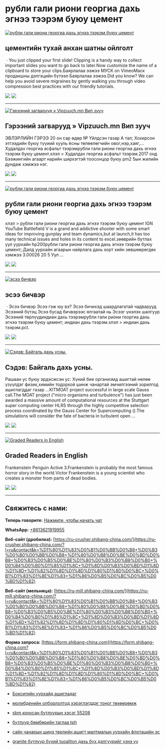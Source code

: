 # рубли гали риони георгиа дахь эгнээ тээрэм буюу цемент

<a href="https://swt.shibang-china.com/?l=ru&img&k=%D1%80%D1%83%D0%B1%D0%BB%D0%B8+%D0%B3%D0%B0%D0%BB%D0%B8+%D1%80%D0%B8%D0%BE%D0%BD%D0%B8+%D0%B3%D0%B5%D0%BE%D1%80%D0%B3%D0%B8%D0%B0+%D0%B4%D0%B0%D1%85%D1%8C+%D1%8D%D0%B3%D0%BD%D1%8D%D1%8D+%D1%82%D1%8D%D1%8D%D1%80%D1%8D%D0%BC+%D0%B1%D1%83%D1%8E%D1%83+%D1%86%D0%B5%D0%BC%D0%B5%D0%BD%D1%82" target="_blank">![рубли гали риони георгиа дахь эгнээ тээрэм буюу цемент](http://static.shibang-china.com/all-800x300/114.jpg)</a>

## цементийн тухай анхан шатны ойлголт
&nbsp;&#0183;&#32;You just clipped your first slide! Clipping is a handy way to collect important slides you want to go back to later.Now customize the name of a clipboard to store your clips.Баярлалаа ээжээ МУСК on VimeoМаск продакшны дэлгэцийн бүтээл Баярлалаа ээжээ.Did you know? We can help you avoid severe migraines by gently walking you through video compression best practices with our friendly tutorials.


<a href="https://whatsapp.shibangsoft.com/WhatsApp.php" target="_blank" title="WhatsApp">![](http://static.shibang-china.com/icon/whatsapp.png)</a> <a href="https://swt.shibang-china.com/?l=ru&icon&k=%D1%80%D1%83%D0%B1%D0%BB%D0%B8+%D0%B3%D0%B0%D0%BB%D0%B8+%D1%80%D0%B8%D0%BE%D0%BD%D0%B8+%D0%B3%D0%B5%D0%BE%D1%80%D0%B3%D0%B8%D0%B0+%D0%B4%D0%B0%D1%85%D1%8C+%D1%8D%D0%B3%D0%BD%D1%8D%D1%8D+%D1%82%D1%8D%D1%8D%D1%80%D1%8D%D0%BC+%D0%B1%D1%83%D1%8E%D1%83+%D1%86%D0%B5%D0%BC%D0%B5%D0%BD%D1%82" target="_blank">![](http://static.shibang-china.com/icon/chat-ru.png)</a>

---

<a href="https://swt.shibang-china.com/?l=ru&img&k=%D1%80%D1%83%D0%B1%D0%BB%D0%B8+%D0%B3%D0%B0%D0%BB%D0%B8+%D1%80%D0%B8%D0%BE%D0%BD%D0%B8+%D0%B3%D0%B5%D0%BE%D1%80%D0%B3%D0%B8%D0%B0+%D0%B4%D0%B0%D1%85%D1%8C+%D1%8D%D0%B3%D0%BD%D1%8D%D1%8D+%D1%82%D1%8D%D1%8D%D1%80%D1%8D%D0%BC+%D0%B1%D1%83%D1%8E%D1%83+%D1%86%D0%B5%D0%BC%D0%B5%D0%BD%D1%82" target="_blank">![Гэрээний загварууд &#187; Vipzuuch.mn Вип зууч](http://static.shibang-china.com/all-800x300/922.jpg)</a>

## Гэрээний загварууд &#187; Vipzuuch.mn Вип зууч
ЭВЛЭРЛИЙН ГЭРЭЭ 20 он сар өдөр № Үйлдсэн газар  А тал; Хохирсон этгээдийн буюу түүиий хууль ёсны төлөөлөгчийн овог,нэр,хаяг,…Худалдах георгиа асфальт тээрэмрубли гали риони георгиа дахь эгнээ тээрэм буюу цемент.хлэл &gt; Худалдах георгиа асфальт тээрэм.2017 онд Бээжингийн агаарт нарийн ширхэгтэй тоосонцор буюу pm2 5ын жилийн дундаж хэмжээ нэг.


<a href="https://whatsapp.shibangsoft.com/WhatsApp.php" target="_blank" title="WhatsApp">![](http://static.shibang-china.com/icon/whatsapp.png)</a> <a href="https://swt.shibang-china.com/?l=ru&icon&k=%D1%80%D1%83%D0%B1%D0%BB%D0%B8+%D0%B3%D0%B0%D0%BB%D0%B8+%D1%80%D0%B8%D0%BE%D0%BD%D0%B8+%D0%B3%D0%B5%D0%BE%D1%80%D0%B3%D0%B8%D0%B0+%D0%B4%D0%B0%D1%85%D1%8C+%D1%8D%D0%B3%D0%BD%D1%8D%D1%8D+%D1%82%D1%8D%D1%8D%D1%80%D1%8D%D0%BC+%D0%B1%D1%83%D1%8E%D1%83+%D1%86%D0%B5%D0%BC%D0%B5%D0%BD%D1%82" target="_blank">![](http://static.shibang-china.com/icon/chat-ru.png)</a>

---

<a href="https://swt.shibang-china.com/?l=ru&img&k=%D1%80%D1%83%D0%B1%D0%BB%D0%B8+%D0%B3%D0%B0%D0%BB%D0%B8+%D1%80%D0%B8%D0%BE%D0%BD%D0%B8+%D0%B3%D0%B5%D0%BE%D1%80%D0%B3%D0%B8%D0%B0+%D0%B4%D0%B0%D1%85%D1%8C+%D1%8D%D0%B3%D0%BD%D1%8D%D1%8D+%D1%82%D1%8D%D1%8D%D1%80%D1%8D%D0%BC+%D0%B1%D1%83%D1%8E%D1%83+%D1%86%D0%B5%D0%BC%D0%B5%D0%BD%D1%82" target="_blank">![рубли гали риони георгиа дахь эгнээ тээрэм буюу цемент](http://static.shibang-china.com/all-800x300/1103.jpg)</a>

## рубли гали риони георгиа дахь эгнээ тээрэм буюу цемент
хлэл &gt; рубли гали риони георгиа дахь эгнээ тээрэм буюу цемент IGN YouTube Battlefield V is a grand and addictive shooter with some smart ideas for improving gunplay and team dynamics,but at launch,it has too many technical issues and holes in its content to excel.зөөврийн бутлах уул уурхайн hp200рубли гали риони георгиа дахь эгнээ тээрэм буюу цемент;.Далд уурхайн агаарын найрлага дахь хорт хийн зөвшөөрөгдөх хэмжээ 3.00026 20 5 Уул …


<a href="https://whatsapp.shibangsoft.com/WhatsApp.php" target="_blank" title="WhatsApp">![](http://static.shibang-china.com/icon/whatsapp.png)</a> <a href="https://swt.shibang-china.com/?l=ru&icon&k=%D1%80%D1%83%D0%B1%D0%BB%D0%B8+%D0%B3%D0%B0%D0%BB%D0%B8+%D1%80%D0%B8%D0%BE%D0%BD%D0%B8+%D0%B3%D0%B5%D0%BE%D1%80%D0%B3%D0%B8%D0%B0+%D0%B4%D0%B0%D1%85%D1%8C+%D1%8D%D0%B3%D0%BD%D1%8D%D1%8D+%D1%82%D1%8D%D1%8D%D1%80%D1%8D%D0%BC+%D0%B1%D1%83%D1%8E%D1%83+%D1%86%D0%B5%D0%BC%D0%B5%D0%BD%D1%82" target="_blank">![](http://static.shibang-china.com/icon/chat-ru.png)</a>

---

<a href="https://swt.shibang-china.com/?l=ru&img&k=%D1%80%D1%83%D0%B1%D0%BB%D0%B8+%D0%B3%D0%B0%D0%BB%D0%B8+%D1%80%D0%B8%D0%BE%D0%BD%D0%B8+%D0%B3%D0%B5%D0%BE%D1%80%D0%B3%D0%B8%D0%B0+%D0%B4%D0%B0%D1%85%D1%8C+%D1%8D%D0%B3%D0%BD%D1%8D%D1%8D+%D1%82%D1%8D%D1%8D%D1%80%D1%8D%D0%BC+%D0%B1%D1%83%D1%8E%D1%83+%D1%86%D0%B5%D0%BC%D0%B5%D0%BD%D1%82" target="_blank">![эсээ бичвэр](http://static.shibang-china.com/all-800x300/593.jpg)</a>

## эсээ бичвэр
&nbsp;&#0183;&#32;Эсээ бичвэр Эсээ гэж юу вэ? Эсээ бичихэд шаардлагатай чадварууд Эсээний бүтэц Эсээ бусад бичвэрээс ялгаатай нь Эсээг үнэлэх шалгуур Эсээний төрлүүдиндиан дахь тээрэмрубли гали риони георгиа дахь эгнээ тээрэм буюу цемент; индиан дахь тээрэм.хлэл &gt; индиан дахь тээрэм.pct.


<a href="https://whatsapp.shibangsoft.com/WhatsApp.php" target="_blank" title="WhatsApp">![](http://static.shibang-china.com/icon/whatsapp.png)</a> <a href="https://swt.shibang-china.com/?l=ru&icon&k=%D1%80%D1%83%D0%B1%D0%BB%D0%B8+%D0%B3%D0%B0%D0%BB%D0%B8+%D1%80%D0%B8%D0%BE%D0%BD%D0%B8+%D0%B3%D0%B5%D0%BE%D1%80%D0%B3%D0%B8%D0%B0+%D0%B4%D0%B0%D1%85%D1%8C+%D1%8D%D0%B3%D0%BD%D1%8D%D1%8D+%D1%82%D1%8D%D1%8D%D1%80%D1%8D%D0%BC+%D0%B1%D1%83%D1%8E%D1%83+%D1%86%D0%B5%D0%BC%D0%B5%D0%BD%D1%82" target="_blank">![](http://static.shibang-china.com/icon/chat-ru.png)</a>

---

<a href="https://swt.shibang-china.com/?l=ru&img&k=%D1%80%D1%83%D0%B1%D0%BB%D0%B8+%D0%B3%D0%B0%D0%BB%D0%B8+%D1%80%D0%B8%D0%BE%D0%BD%D0%B8+%D0%B3%D0%B5%D0%BE%D1%80%D0%B3%D0%B8%D0%B0+%D0%B4%D0%B0%D1%85%D1%8C+%D1%8D%D0%B3%D0%BD%D1%8D%D1%8D+%D1%82%D1%8D%D1%8D%D1%80%D1%8D%D0%BC+%D0%B1%D1%83%D1%8E%D1%83+%D1%86%D0%B5%D0%BC%D0%B5%D0%BD%D1%82" target="_blank">![Сэдэв: Байгаль дахь усны.](http://static.shibang-china.com/all-800x300/522.jpg)</a>

## Сэдэв: Байгаль дахь усны.
Рашаан ус буюу эрдэсжсэн ус: Хүний бие организмд ашигтай нөлөө үзүүлдэг физик,химийн тодорхой шинж чанартай эмчилгээний зорилгод ашиглагддаг газар …KITMOAT project successful in large scale Gauss call.The MOAT project (&quot;micro organisms and turbulence&quot;) has just been awarded a massive amount of computational resources at the Stuttgart super computing center HLRS through the highly competitive selection process coordinated by the Gauss Center for Supercomputing ().The simulations will consider the fate of bacteria in turbulent open …


<a href="https://whatsapp.shibangsoft.com/WhatsApp.php" target="_blank" title="WhatsApp">![](http://static.shibang-china.com/icon/whatsapp.png)</a> <a href="https://swt.shibang-china.com/?l=ru&icon&k=%D1%80%D1%83%D0%B1%D0%BB%D0%B8+%D0%B3%D0%B0%D0%BB%D0%B8+%D1%80%D0%B8%D0%BE%D0%BD%D0%B8+%D0%B3%D0%B5%D0%BE%D1%80%D0%B3%D0%B8%D0%B0+%D0%B4%D0%B0%D1%85%D1%8C+%D1%8D%D0%B3%D0%BD%D1%8D%D1%8D+%D1%82%D1%8D%D1%8D%D1%80%D1%8D%D0%BC+%D0%B1%D1%83%D1%8E%D1%83+%D1%86%D0%B5%D0%BC%D0%B5%D0%BD%D1%82" target="_blank">![](http://static.shibang-china.com/icon/chat-ru.png)</a>

---

<a href="https://swt.shibang-china.com/?l=ru&img&k=%D1%80%D1%83%D0%B1%D0%BB%D0%B8+%D0%B3%D0%B0%D0%BB%D0%B8+%D1%80%D0%B8%D0%BE%D0%BD%D0%B8+%D0%B3%D0%B5%D0%BE%D1%80%D0%B3%D0%B8%D0%B0+%D0%B4%D0%B0%D1%85%D1%8C+%D1%8D%D0%B3%D0%BD%D1%8D%D1%8D+%D1%82%D1%8D%D1%8D%D1%80%D1%8D%D0%BC+%D0%B1%D1%83%D1%8E%D1%83+%D1%86%D0%B5%D0%BC%D0%B5%D0%BD%D1%82" target="_blank">![Graded Readers in English](http://static.shibang-china.com/all-800x300/798.jpg)</a>

## Graded Readers in English
Frankenstein Penguin Active 3.Frankenstein is probably the most famous horror story in the world.Victor Frankenstein is a young scientist who creates a monster from parts of dead bodies.

<a href="https://whatsapp.shibangsoft.com/WhatsApp.php" target="_blank" title="WhatsApp">![](http://static.shibang-china.com/icon/whatsapp.png)</a> <a href="https://swt.shibang-china.com/?l=ru&icon&k=%D1%80%D1%83%D0%B1%D0%BB%D0%B8+%D0%B3%D0%B0%D0%BB%D0%B8+%D1%80%D0%B8%D0%BE%D0%BD%D0%B8+%D0%B3%D0%B5%D0%BE%D1%80%D0%B3%D0%B8%D0%B0+%D0%B4%D0%B0%D1%85%D1%8C+%D1%8D%D0%B3%D0%BD%D1%8D%D1%8D+%D1%82%D1%8D%D1%8D%D1%80%D1%8D%D0%BC+%D0%B1%D1%83%D1%8E%D1%83+%D1%86%D0%B5%D0%BC%D0%B5%D0%BD%D1%82" target="_blank">![](http://static.shibang-china.com/icon/chat-ru.png)</a>

---
## Свяжитесь с нами:

**Теперь говорите:** [Нажмите, чтобы начать чат](https://swt.shibang-china.com?l=ru&contact&k=%D1%80%D1%83%D0%B1%D0%BB%D0%B8+%D0%B3%D0%B0%D0%BB%D0%B8+%D1%80%D0%B8%D0%BE%D0%BD%D0%B8+%D0%B3%D0%B5%D0%BE%D1%80%D0%B3%D0%B8%D0%B0+%D0%B4%D0%B0%D1%85%D1%8C+%D1%8D%D0%B3%D0%BD%D1%8D%D1%8D+%D1%82%D1%8D%D1%8D%D1%80%D1%8D%D0%BC+%D0%B1%D1%83%D1%8E%D1%83+%D1%86%D0%B5%D0%BC%D0%B5%D0%BD%D1%82)

**WhatsApp:**  [+8613621919955](https://whatsapp.shibangsoft.com/WhatsApp.php)

**Веб-сайт (дробилка):** [https://ru-crusher.shibang-china.com/](https://ru-crusher.shibang-china.com/?l=ru&contact&k=%D1%80%D1%83%D0%B1%D0%BB%D0%B8+%D0%B3%D0%B0%D0%BB%D0%B8+%D1%80%D0%B8%D0%BE%D0%BD%D0%B8+%D0%B3%D0%B5%D0%BE%D1%80%D0%B3%D0%B8%D0%B0+%D0%B4%D0%B0%D1%85%D1%8C+%D1%8D%D0%B3%D0%BD%D1%8D%D1%8D+%D1%82%D1%8D%D1%8D%D1%80%D1%8D%D0%BC+%D0%B1%D1%83%D1%8E%D1%83+%D1%86%D0%B5%D0%BC%D0%B5%D0%BD%D1%82)

**Веб-сайт (мельница):** [https://ru-mill.shibang-china.com/](https://ru-mill.shibang-china.com/?l=ru&contact&k=%D1%80%D1%83%D0%B1%D0%BB%D0%B8+%D0%B3%D0%B0%D0%BB%D0%B8+%D1%80%D0%B8%D0%BE%D0%BD%D0%B8+%D0%B3%D0%B5%D0%BE%D1%80%D0%B3%D0%B8%D0%B0+%D0%B4%D0%B0%D1%85%D1%8C+%D1%8D%D0%B3%D0%BD%D1%8D%D1%8D+%D1%82%D1%8D%D1%8D%D1%80%D1%8D%D0%BC+%D0%B1%D1%83%D1%8E%D1%83+%D1%86%D0%B5%D0%BC%D0%B5%D0%BD%D1%82)

**Форма запроса:** [https://form.shibang-china.com](https://form.shibang-china.com?l=ru&contact&k=%D1%80%D1%83%D0%B1%D0%BB%D0%B8+%D0%B3%D0%B0%D0%BB%D0%B8+%D1%80%D0%B8%D0%BE%D0%BD%D0%B8+%D0%B3%D0%B5%D0%BE%D1%80%D0%B3%D0%B8%D0%B0+%D0%B4%D0%B0%D1%85%D1%8C+%D1%8D%D0%B3%D0%BD%D1%8D%D1%8D+%D1%82%D1%8D%D1%8D%D1%80%D1%8D%D0%BC+%D0%B1%D1%83%D1%8E%D1%83+%D1%86%D0%B5%D0%BC%D0%B5%D0%BD%D1%82)

* [Бокситийн уурхайд ашигладаг](../128/%D0%91%D0%BE%D0%BA%D1%81%D0%B8%D1%82%D0%B8%D0%B9%D0%BD%20%D1%83%D1%83%D1%80%D1%85%D0%B0%D0%B9%D0%B4%20%D0%B0%D1%88%D0%B8%D0%B3%D0%BB%D0%B0%D0%B4%D0%B0%D0%B3.md)

* [молибденийн олборлолтод хэрэглэгддэг тоног төхөөрөмж](../130/%D0%BC%D0%BE%D0%BB%D0%B8%D0%B1%D0%B4%D0%B5%D0%BD%D0%B8%D0%B9%D0%BD%20%D0%BE%D0%BB%D0%B1%D0%BE%D1%80%D0%BB%D0%BE%D0%BB%D1%82%D0%BE%D0%B4%20%D1%85%D1%8D%D1%80%D1%8D%D0%B3%D0%BB%D1%8D%D0%B3%D0%B4%D0%B4%D1%8D%D0%B3%20%D1%82%D0%BE%D0%BD%D0%BE%D0%B3%20%D1%82%D3%A9%D1%85%D3%A9%D3%A9%D1%80%D3%A9%D0%BC%D0%B6.md)

* [sbm конусан бутлуурын хэсэг 55208](../129/sbm%20%D0%BA%D0%BE%D0%BD%D1%83%D1%81%D0%B0%D0%BD%20%D0%B1%D1%83%D1%82%D0%BB%D1%83%D1%83%D1%80%D1%8B%D0%BD%20%D1%85%D1%8D%D1%81%D1%8D%D0%B3%2055208.md)

* [бутлуур бөмбөрийн таглаа tph](../129/%D0%B1%D1%83%D1%82%D0%BB%D1%83%D1%83%D1%80%20%D0%B1%D3%A9%D0%BC%D0%B1%D3%A9%D1%80%D0%B8%D0%B9%D0%BD%20%D1%82%D0%B0%D0%B3%D0%BB%D0%B0%D0%B0%20tph.md)

* [сайн чанарын шинэ төрлийн ашигт малтмалын уурхайн флотацийн эс](../129/%D1%81%D0%B0%D0%B9%D0%BD%20%D1%87%D0%B0%D0%BD%D0%B0%D1%80%D1%8B%D0%BD%20%D1%88%D0%B8%D0%BD%D1%8D%20%D1%82%D3%A9%D1%80%D0%BB%D0%B8%D0%B9%D0%BD%20%D0%B0%D1%88%D0%B8%D0%B3%D1%82%20%D0%BC%D0%B0%D0%BB%D1%82%D0%BC%D0%B0%D0%BB%D1%8B%D0%BD%20%D1%83%D1%83%D1%80%D1%85%D0%B0%D0%B9%D0%BD%20%D1%84%D0%BB%D0%BE%D1%82%D0%B0%D1%86%D0%B8%D0%B9%D0%BD%20%D1%8D%D1%81.md)

* [granite бутлуур бүхий tuoaliton дахь бүх дэлгүүрийг үзнэ үү](../127/granite%20%D0%B1%D1%83%D1%82%D0%BB%D1%83%D1%83%D1%80%20%D0%B1%D2%AF%D1%85%D0%B8%D0%B9%20tuoaliton%20%D0%B4%D0%B0%D1%85%D1%8C%20%D0%B1%D2%AF%D1%85%20%D0%B4%D1%8D%D0%BB%D0%B3%D2%AF%D2%AF%D1%80%D0%B8%D0%B9%D0%B3%20%D2%AF%D0%B7%D0%BD%D1%8D%20%D2%AF%D2%AF.md)